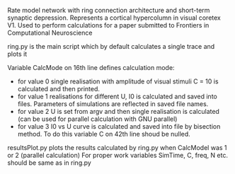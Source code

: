 Rate model network with ring connection architecture and short-term synaptic depression. Represents a cortical hypercolumn in visual coretex V1.
Used to perform calculations for a paper submitted to Frontiers in Computational Neuroscience

ring.py is the main script which by default calculates a single trace and plots it

Variable CalcMode on 16th line defines calculation mode:
* for value 0 single realisation with amplitude of visual stimuli C = 10 is calculated and then printed.
* for value 1 realisations for different U, I0 is calculated and saved into files. Parameters of simulations are reflected in saved file names.
* for value 2 U is set from argv and then single realisation is calculated (can be used for parallel calculation with GNU parallel)
* for value 3 I0 vs U curve is calculated and saved into file by bisection method. To do this variable C on 42th line shoud be nulled.

resultsPlot.py plots the results calculated by ring.py when CalcModel was 1 or 2 (parallel calculation)
For proper work variables SimTime, C, freq, N etc. should be same as in ring.py
